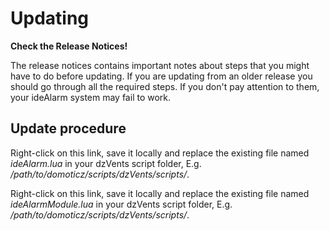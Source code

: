 Updating
========

**Check the Release Notices!**

The release notices contains important notes about steps that you might have to do
before updating. If you are updating from an older release you should go through
all the required steps. If you don't pay attention to them, your ideAlarm system may
fail to work.

Update procedure
----------------

Right-click on this link, save it locally and replace the existing file named
*ideAlarm.lua* in your dzVents script folder, E.g. */path/to/domoticz/scripts/dzVents/scripts/*.

Right-click on this link, save it locally and replace the existing file named *ideAlarmModule.lua*
in your dzVents script folder, E.g. */path/to/domoticz/scripts/dzVents/scripts/*.
